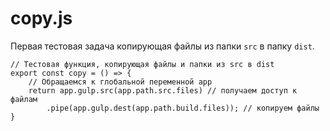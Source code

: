 # copy.js
Первая тестовая задача копирующая файлы из папки `src` в папку `dist`.

    // Тестовая функция, копирующая файлы и папки из src в dist
    export const copy = () => {
        // Обращаемся к глобальной переменной app
        return app.gulp.src(app.path.src.files) // получаем доступ к файлам
            .pipe(app.gulp.dest(app.path.build.files)); // копируем файлы
    }
